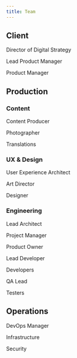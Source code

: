 ```yaml
---
title: Team
---
```


## Client
Director of Digital Strategy

Lead Product Manager

Product Manager


## Production

### Content
Content Producer

Photographer

Translations


### UX & Design

User Experience Architect

Art Director

Designer


### Engineering

Lead Architect

Project Manager

Product Owner

Lead Developer

Developers

QA Lead

Testers



## Operations

DevOps Manager

Infrastructure

Security
